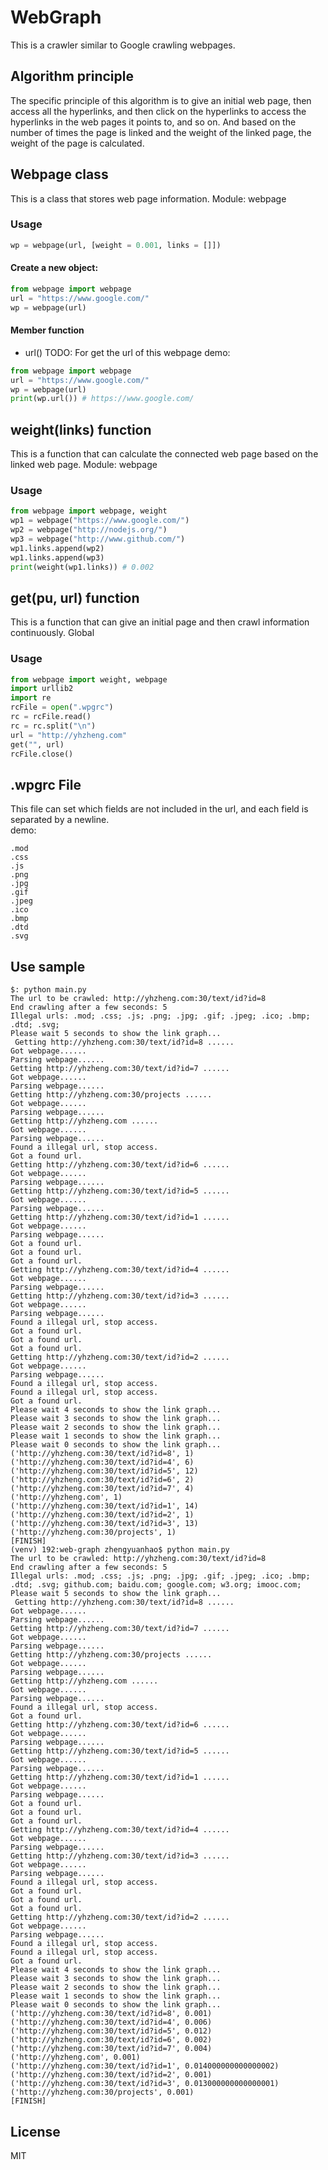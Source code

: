 # WebGraph
This is a crawler similar to Google crawling webpages.

## Algorithm principle
The specific principle of this algorithm is to give an initial web page, then access all the hyperlinks, and then click on the hyperlinks to access the hyperlinks in the web pages it points to, and so on. And based on the number of times the page is linked and the weight of the linked page, the weight of the page is calculated.

## Webpage class
This is a class that stores web page information.
Module: webpage
### Usage
``` python
wp = webpage(url, [weight = 0.001, links = []])
```
#### Create a new object:
``` python
from webpage import webpage
url = "https://www.google.com/"
wp = webpage(url)
```
#### Member function
- url()
TODO: For get the url of this webpage
demo:
``` python
from webpage import webpage
url = "https://www.google.com/"
wp = webpage(url)
print(wp.url()) # https://www.google.com/
```

## weight(links) function
This is a function that can calculate the connected web page based on the linked web page.
Module: webpage
### Usage
``` python
from webpage import webpage, weight
wp1 = webpage("https://www.google.com/")
wp2 = webpage("http://nodejs.org/")
wp3 = webpage("http://www.github.com/")
wp1.links.append(wp2)
wp1.links.append(wp3)
print(weight(wp1.links)) # 0.002
```

## get(pu, url) function
This is a function that can give an initial page and then crawl information continuously.
Global
### Usage
``` python
from webpage import weight, webpage
import urllib2
import re
rcFile = open(".wpgrc")
rc = rcFile.read()
rc = rc.split("\n")
url = "http://yhzheng.com"
get("", url)
rcFile.close()
```

## .wpgrc File
This file can set which fields are not included in the url, and each field is separated by a newline.  
demo:  
```
.mod
.css
.js
.png
.jpg
.gif
.jpeg
.ico
.bmp
.dtd
.svg
```

## Use sample
```
$: python main.py
The url to be crawled: http://yhzheng.com:30/text/id?id=8
End crawling after a few seconds: 5
Illegal urls: .mod; .css; .js; .png; .jpg; .gif; .jpeg; .ico; .bmp; .dtd; .svg;
Please wait 5 seconds to show the link graph...
 Getting http://yhzheng.com:30/text/id?id=8 ......
Got webpage......
Parsing webpage......
Getting http://yhzheng.com:30/text/id?id=7 ......
Got webpage......
Parsing webpage......
Getting http://yhzheng.com:30/projects ......
Got webpage......
Parsing webpage......
Getting http://yhzheng.com ......
Got webpage......
Parsing webpage......
Found a illegal url, stop access.
Got a found url.
Getting http://yhzheng.com:30/text/id?id=6 ......
Got webpage......
Parsing webpage......
Getting http://yhzheng.com:30/text/id?id=5 ......
Got webpage......
Parsing webpage......
Getting http://yhzheng.com:30/text/id?id=1 ......
Got webpage......
Parsing webpage......
Got a found url.
Got a found url.
Got a found url.
Getting http://yhzheng.com:30/text/id?id=4 ......
Got webpage......
Parsing webpage......
Getting http://yhzheng.com:30/text/id?id=3 ......
Got webpage......
Parsing webpage......
Found a illegal url, stop access.
Got a found url.
Got a found url.
Got a found url.
Getting http://yhzheng.com:30/text/id?id=2 ......
Got webpage......
Parsing webpage......
Found a illegal url, stop access.
Found a illegal url, stop access.
Got a found url.
Please wait 4 seconds to show the link graph...
Please wait 3 seconds to show the link graph...
Please wait 2 seconds to show the link graph...
Please wait 1 seconds to show the link graph...
Please wait 0 seconds to show the link graph...
('http://yhzheng.com:30/text/id?id=8', 1)
('http://yhzheng.com:30/text/id?id=4', 6)
('http://yhzheng.com:30/text/id?id=5', 12)
('http://yhzheng.com:30/text/id?id=6', 2)
('http://yhzheng.com:30/text/id?id=7', 4)
('http://yhzheng.com', 1)
('http://yhzheng.com:30/text/id?id=1', 14)
('http://yhzheng.com:30/text/id?id=2', 1)
('http://yhzheng.com:30/text/id?id=3', 13)
('http://yhzheng.com:30/projects', 1)
[FINISH]
(venv) 192:web-graph zhengyuanhao$ python main.py
The url to be crawled: http://yhzheng.com:30/text/id?id=8
End crawling after a few seconds: 5
Illegal urls: .mod; .css; .js; .png; .jpg; .gif; .jpeg; .ico; .bmp; .dtd; .svg; github.com; baidu.com; google.com; w3.org; imooc.com;
Please wait 5 seconds to show the link graph...
 Getting http://yhzheng.com:30/text/id?id=8 ......
Got webpage......
Parsing webpage......
Getting http://yhzheng.com:30/text/id?id=7 ......
Got webpage......
Parsing webpage......
Getting http://yhzheng.com:30/projects ......
Got webpage......
Parsing webpage......
Getting http://yhzheng.com ......
Got webpage......
Parsing webpage......
Found a illegal url, stop access.
Got a found url.
Getting http://yhzheng.com:30/text/id?id=6 ......
Got webpage......
Parsing webpage......
Getting http://yhzheng.com:30/text/id?id=5 ......
Got webpage......
Parsing webpage......
Getting http://yhzheng.com:30/text/id?id=1 ......
Got webpage......
Parsing webpage......
Got a found url.
Got a found url.
Got a found url.
Getting http://yhzheng.com:30/text/id?id=4 ......
Got webpage......
Parsing webpage......
Getting http://yhzheng.com:30/text/id?id=3 ......
Got webpage......
Parsing webpage......
Found a illegal url, stop access.
Got a found url.
Got a found url.
Got a found url.
Getting http://yhzheng.com:30/text/id?id=2 ......
Got webpage......
Parsing webpage......
Found a illegal url, stop access.
Found a illegal url, stop access.
Got a found url.
Please wait 4 seconds to show the link graph...
Please wait 3 seconds to show the link graph...
Please wait 2 seconds to show the link graph...
Please wait 1 seconds to show the link graph...
Please wait 0 seconds to show the link graph...
('http://yhzheng.com:30/text/id?id=8', 0.001)
('http://yhzheng.com:30/text/id?id=4', 0.006)
('http://yhzheng.com:30/text/id?id=5', 0.012)
('http://yhzheng.com:30/text/id?id=6', 0.002)
('http://yhzheng.com:30/text/id?id=7', 0.004)
('http://yhzheng.com', 0.001)
('http://yhzheng.com:30/text/id?id=1', 0.014000000000000002)
('http://yhzheng.com:30/text/id?id=2', 0.001)
('http://yhzheng.com:30/text/id?id=3', 0.013000000000000001)
('http://yhzheng.com:30/projects', 0.001)
[FINISH]
```

## License
MIT
